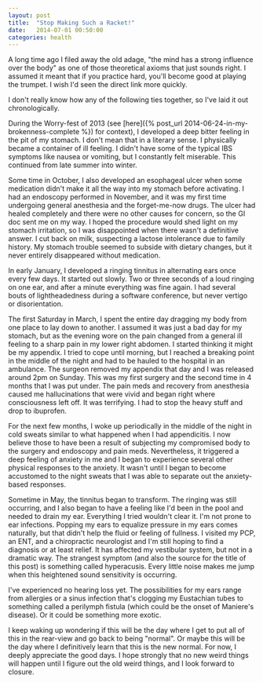 ```yaml
---
layout: post
title:  "Stop Making Such a Racket!"
date:   2014-07-01 00:50:00
categories: health
---
```


A long time ago I filed away the old adage, "the mind has a strong influence over the body" as one of those theoretical axioms that just sounds right. I assumed it meant that if you practice hard, you'll become good at playing the trumpet. I wish I'd seen the direct link more quickly.

I don't really know how any of the following ties together, so I've laid it out chronologically.

During the Worry-fest of 2013 (see [here]({% post_url 2014-06-24-in-my-brokenness-complete %}) for context), I developed a deep bitter feeling in the pit of my stomach. I don't mean that in a literary sense. I physically became a container of ill feeling. I didn't have some of the typical IBS symptoms like nausea or vomiting, but I constantly felt miserable. This continued from late summer into winter.

Some time in October, I also developed an esophageal ulcer when some medication didn't make it all the way into my stomach before activating. I had an endoscopy performed in November, and it was my first time undergoing general anesthesia and the forget-me-now drugs. The ulcer had healed completely and there were no other causes for concern, so the GI doc sent me on my way. I hoped the procedure would shed light on my stomach irritation, so I was disappointed when there wasn't a definitive answer. I cut back on milk, suspecting a lactose intolerance due to family history. My stomach trouble seemed to subside with dietary changes, but it never entirely disappeared without medication.

In early January, I developed a ringing tinnitus in alternating ears once every few days. It started out slowly. Two or three seconds of a loud ringing on one ear, and after a minute everything was fine again. I had several bouts of lightheadedness during a software conference, but never vertigo or disorientation.

The first Saturday in March, I spent the entire day dragging my body from one place to lay down to another. I assumed it was just a bad day for my stomach, but as the evening wore on the pain changed from a general ill feeling to a sharp pain in my lower right abdomen. I started thinking it might be my appendix. I tried to cope until morning, but I reached a breaking point in the middle of the night and had to be hauled to the hospital in an ambulance. The surgeon removed my appendix that day and I was released around 2pm on Sunday. This was my first surgery and the second time in 4 months that I was put under. The pain meds and recovery from anesthesia caused me hallucinations that were vivid and began right where consciousness left off. It was terrifying. I had to stop the heavy stuff and drop to ibuprofen.

For the next few months, I woke up periodically in the middle of the night in cold sweats similar to what happened when I had appendicitis. I now believe those to have been a result of subjecting my compromised body to the surgery and endoscopy and pain meds. Nevertheless, it triggered a deep feeling of anxiety in me and I began to experience several other physical responses to the anxiety. It wasn't until I began to become accustomed to the night sweats that I was able to separate out the anxiety-based responses.

Sometime in May, the tinnitus began to transform. The ringing was still occurring, and I also began to have a feeling like I'd been in the pool and needed to drain my ear. Everything I tried wouldn't clear it. I'm not prone to ear infections. Popping my ears to equalize pressure in my ears comes naturally, but that didn't help the fluid or feeling of fullness. I visited my PCP, an ENT, and a chiropractic neurologist and I'm still hoping to find a diagnosis or at least relief. It has affected my vestibular system, but not in a dramatic way. The strangest symptom (and also the source for the title of this post) is something called hyperacusis. Every little noise makes me jump when this heightened sound sensitivity is occurring.

I've experienced no hearing loss yet. The possibilities for my ears range from allergies or a sinus infection that's clogging my Eustachian tubes to something called a perilymph fistula (which could be the onset of Maniere's disease). Or it could be something more exotic.

I keep waking up wondering if this will be the day where I get to put all of this in the rear-view and go back to being "normal". Or maybe this will be the day where I definitively learn that this is the new normal. For now, I deeply appreciate the good days. I hope strongly that no new weird things will happen until I figure out the old weird things, and I look forward to closure.
